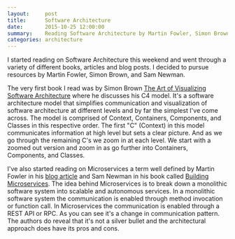 ```yaml
---
layout:     post
title:      Software Architecture
date:       2015-10-25 12:00:00
summary:    Reading Software Architecture by Martin Fowler, Simon Brown, and Sam Newman
categories: architecture
---
```


I started reading on Software Architecture this weekend and went through a variety of different books, articles and blog posts. I decided to pursue  resources by Martin Fowler, Simon Brown, and Sam Newman.

The very first book I read was by Simon Brown [The Art of Visualizing Software Architecture](https://leanpub.com/visualising-software-architecture/) where he discusses his C4 model. It's a software architecture model that simplifies communication and visualization of software architecture at different levels and by far the simplest I've come across. The model is comprised of Context, Containers, Components, and Classes in this respective order. The first "C" (Context) in this model communicates information at high level but sets a clear picture. And as we go through the remaining C's we zoom in at each level. We start with a zoomed out version and zoom in as go further into Containers, Components, and Classes.

I've also started reading on Microservices a term well defined by Martin Fowler in his [blog article](http://martinfowler.com/articles/microservices.html) and Sam Newman in his book called [Building Microservices](http://shop.oreilly.com/product/0636920033158.do). The idea behind Microservices is to break down a monolithic software system into scalable and autonomous services. In a monolithic software system the communication is enabled through method invocation or function call. In Microservices the communication is enabled through a REST API or RPC. As you can see it's a change in communication pattern. The authors do reveal that it's not a silver bullet and the architectural approach does have its pros and cons.
